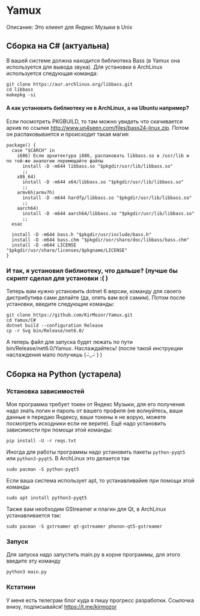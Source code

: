 
# Yamux
Описание: Это клиент для Яндекс Музыки в Unix

## Сборка на C# (актуальна)
В вашей системе должна находится библиотека Bass (в Yamux она используется для вывода звука). Для установки в ArchLinux используется следующая команда:

```
git clone https://aur.archlinux.org/libbass.git
cd libbass
makepkg -si
```
#### А как установить библиотеку не в ArchLinux, а на Ubuntu например?
Если посмотреть PKGBUILD, то там можно увидеть что скачивается архив по ссылке http://www.un4seen.com/files/bass24-linux.zip. Потом он распаковывается и происходит такая магия:

```
package() {
  case "$CARCH" in
    i686) Если архитектура i686, распаковать libbass.so в /usr/lib и по той-же аналогии перемещайте файлы
      install -D -m644 libbass.so "$pkgdir/usr/lib/libbass.so"
	  ;;
    x86_64)
      install -D -m644 x64/libbass.so "$pkgdir/usr/lib/libbass.so"
	  ;;
    armv6h|armv7h)
      install -D -m644 hardfp/libbass.so "$pkgdir/usr/lib/libbass.so"
	  ;;
    aarch64)
      install -D -m644 aarch64/libbass.so "$pkgdir/usr/lib/libbass.so"
	  ;;
  esac

  install -D -m644 bass.h "$pkgdir/usr/include/bass.h"
  install -D -m644 bass.chm "$pkgdir/usr/share/doc/libbass/bass.chm"
  install -D -m644 LICENSE "$pkgdir/usr/share/licenses/$pkgname/LICENSE"
}
```
### И так, я установил библиотеку, что дальше? (лучше бы скрипт сделал для установки :(  )
Теперь вам нужно установить dotnet 6 версии, команду для своего дистрибутива сами делайте (да, опять вам всё самим). Потом после установки, введите следующие команды:

```
git clone https://github.com/KirMozor/Yamux.git
cd Yamux/C#
dotnet build --configuration Release
cp -r Svg bin/Release/net6.0/
```
А теперь файл для запуска будет лежать по пути bin/Release/net6.0/Yamux. Наслаждайтесь! (после такой инструкции наслаждения мало получишь (⌣̀_⌣́ ) )


## Сборка на Python (устарела)
### Установка зависимостей

Моя программа требует токен от Яндекс Музыки, для его получения надо знать логин и пароль от вашего профиля (не волнуйтесь, ваши данные я передаю Яндексу, ваши токены я не ворую, можете посмотреть исходники если не верите). Ещё надо установить зависимости при помощи этой команды:

`pip install -U -r reqs.txt`

Иногда для работы программы надо установить пакеты `python-pyqt5` или `python3-pyqt5`. В ArchLinux это делается так

`sudo pacman -S python-pyqt5`

Если ваша система использует apt, то устанавливайие при помощи этой команды

`sudo apt install python3-pyqt5`

Также вам необходим GStreamer и плагин для Qt, в ArchLinux устанавливается так:

`sudo pacman -S gstreamer qt-gstreamer phonon-qt5-gstreamer`

### Запуск

Для запуска надо запустить main.py в корне программы, для этого введите эту команду

`python3 main.py`

### Кстатиии

У меня есть телеграм блог куда я пишу прогресс разработки. Ссылочка внизу, подписывайся!
https://t.me/kirmozor
